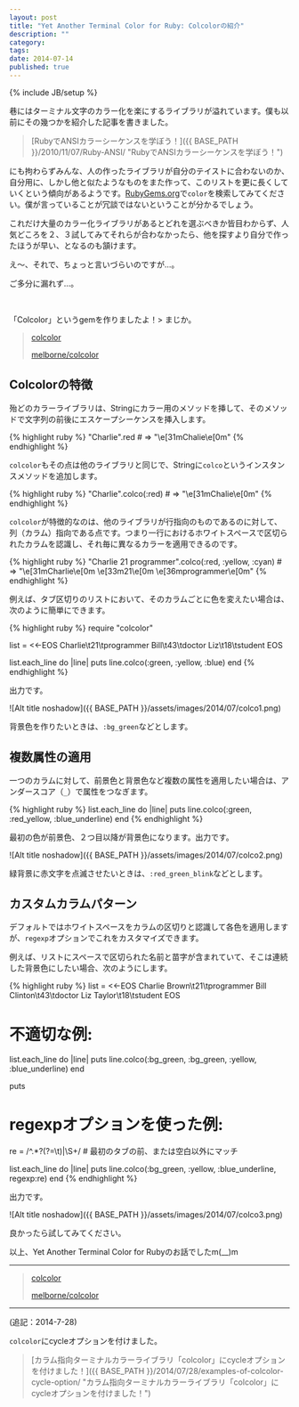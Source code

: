 ```yaml
---
layout: post
title: "Yet Another Terminal Color for Ruby: Colcolorの紹介"
description: ""
category: 
tags: 
date: 2014-07-14
published: true
---
```

{% include JB/setup %}

巷にはターミナル文字のカラー化を楽にするライブラリが溢れています。僕も以前にその幾つかを紹介した記事を書きました。

> [RubyでANSIカラーシーケンスを学ぼう！]({{ BASE_PATH }}/2010/11/07/Ruby-ANSI/ "RubyでANSIカラーシーケンスを学ぼう！")

にも拘わらずみんな、人の作ったライブラリが自分のテイストに合わないのか、自分用に、しかし他と似たようなものをまた作って、このリストを更に長くしていくという傾向があるようです。[RubyGems.org](https://rubygems.org/search?utf8=%E2%9C%93&query=color "RubyGems.org")で`color`を検索してみてください。僕が言っていることが冗談ではないということが分かるでしょう。

これだけ大量のカラー化ライブラリがあるとどれを選ぶべきか皆目わからず、人気どころを２、３試してみてそれらが合わなかったら、他を探すより自分で作ったほうが早い、となるのも頷けます。


え〜、それで、ちょっと言いづらいのですが...。

ご多分に漏れず...。

<br/>

「Colcolor」というgemを作りましたよ！> まじか。

> [colcolor](https://rubygems.org/gems/colcolor "colcolor")
> 
> [melborne/colcolor](https://github.com/melborne/colcolor "melborne/colcolor")

## Colcolorの特徴

殆どのカラーライブラリは、Stringにカラー用のメソッドを挿して、そのメソッドで文字列の前後にエスケープシーケンスを挿入します。

{% highlight ruby %}
"Charlie".red # => "\e[31mChalie\e[0m"
{% endhighlight %}

`colcolor`もその点は他のライブラリと同じで、Stringに`colco`というインスタンスメソッドを追加します。

{% highlight ruby %}
"Charlie".colco(:red) # => "\e[31mChalie\e[0m"
{% endhighlight %}

`colcolor`が特徴的なのは、他のライブラリが行指向のものであるのに対して、列（カラム）指向である点です。つまり一行におけるホワイトスペースで区切られたカラムを認識し、それ毎に異なるカラーを適用できるのです。

{% highlight ruby %}
"Charlie 21 programmer".colco(:red, :yellow, :cyan) # => "\e[31mCharlie\e[0m \e[33m21\e[0m \e[36mprogrammer\e[0m"
{% endhighlight %}

例えば、タブ区切りのリストにおいて、そのカラムごとに色を変えたい場合は、次のように簡単にできます。

{% highlight ruby %}
require "colcolor"

list = <<-EOS
Charlie\t21\tprogrammer
Bill\t43\tdoctor
Liz\t18\tstudent
EOS

list.each_line do |line|
  puts line.colco(:green, :yellow, :blue)
end
{% endhighlight %}

出力です。

![Alt title noshadow]({{ BASE_PATH }}/assets/images/2014/07/colco1.png)

背景色を作りたいときは、`:bg_green`などとします。

## 複数属性の適用

一つのカラムに対して、前景色と背景色など複数の属性を適用したい場合は、アンダースコア（`_`）で属性をつなぎます。

{% highlight ruby %}
list.each_line do |line|
  puts line.colco(:green, :red_yellow, :blue_underline)
end
{% endhighlight %}

最初の色が前景色、２つ目以降が背景色になります。出力です。

![Alt title noshadow]({{ BASE_PATH }}/assets/images/2014/07/colco2.png)

緑背景に赤文字を点滅させたいときは、`:red_green_blink`などとします。

## カスタムカラムパターン

デフォルトではホワイトスペースをカラムの区切りと認識して各色を適用しますが、`regexp`オプションでこれをカスタマイズできます。

例えば、リストにスペースで区切られた名前と苗字が含まれていて、そこは連続した背景色にしたい場合、次のようにします。

{% highlight ruby %}
list = <<-EOS
Charlie Brown\t21\tprogrammer
Bill Clinton\t43\tdoctor
Liz Taylor\t18\tstudent
EOS

# 不適切な例:

list.each_line do |line|
  puts line.colco(:bg_green, :bg_green, :yellow, :blue_underline)
end

puts

# regexpオプションを使った例:

re = /^.*?(?=\t)|\S+/ # 最初のタブの前、または空白以外にマッチ

list.each_line do |line|
  puts line.colco(:bg_green, :yellow, :blue_underline, regexp:re)
end
{% endhighlight %}

出力です。


![Alt title noshadow]({{ BASE_PATH }}/assets/images/2014/07/colco3.png)


良かったら試してみてください。


以上、Yet Another Terminal Color for Rubyのお話でしたm(__)m

---

> [colcolor](https://rubygems.org/gems/colcolor "colcolor")
> 
> [melborne/colcolor](https://github.com/melborne/colcolor "melborne/colcolor")

---

(追記：2014-7-28) 

`colcolor`にcycleオプションを付けました。

> [カラム指向ターミナルカラーライブラリ「colcolor」にcycleオプションを付けました！]({{ BASE_PATH }}/2014/07/28/examples-of-colcolor-cycle-option/ "カラム指向ターミナルカラーライブラリ「colcolor」にcycleオプションを付けました！")

